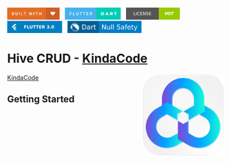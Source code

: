 <img src="screenshots/badges/built-with-love.svg" height="28px"/>&nbsp;&nbsp;
<img src="screenshots/badges/flutter-dart.svg" height="28px" />&nbsp;&nbsp;
<a href="https://choosealicense.com/licenses/mit/" target="_blank"><img src="screenshots/badges/license-MIT.svg" height="28px" /></a>&nbsp;&nbsp;
<img src="screenshots/badges/Flutter-3.svg" height="28px" />&nbsp;&nbsp;
<img src="screenshots/badges/dart-null_safety-blue.svg" height="28px"/>

# Hive CRUD - [KindaCode](https://www.kindacode.com/article/flutter-hive-database/)

<img align="right" src="screenshots/appicons/playstore.png" height="190"></img>

[KindaCode]()

## Getting Started

<!-- Need to add more data -->
